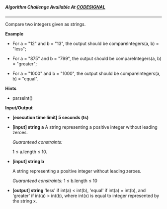 ##### Algorithm Challenge Available At [CODESIGNAL](https://app.codesignal.com/company-challenges/codefights/gJMBmTwHHMF8mbQvH)

---

Compare two integers given as strings.

**Example**

- For a = "12" and b = "13", the output should be compareIntegers(a, b) = "less";

- For a = "875" and b = "799", the output should be compareIntegers(a, b) = "greater";

- For a = "1000" and b = "1000", the output should be compareIntegers(a, b) = "equal".

**Hints**

- parseInt()

**Input/Output**

- **[execution time limit] 5 seconds (ts)**
- **[input] string a**
  A string representing a positive integer without leading zeroes.

  _Guaranteed constraints:_

  1 ≤ a.length ≤ 10.

- **[input] string b**

  A string representing a positive integer without leading zeroes.

  _Guaranteed constraints:_
  1 ≤ b.length ≤ 10

- **[output] string**
  'less' if int(a) < int(b), 'equal' if int(a) = int(b), and 'greater' if int(a) > int(b), where int(x) is equal to integer represented by the string x.
